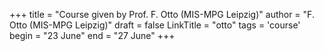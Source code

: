+++
title = "Course given by Prof. F. Otto (MIS-MPG Leipzig)"
author = "F. Otto (MIS-MPG Leipzig)"
draft = false
LinkTitle = "otto"
tags = 'course'
begin = "23 June"
end = "27 June"
+++
